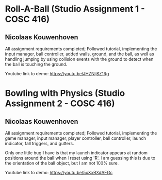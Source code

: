 # Roll-A-Ball (Studio Assignment 1 - COSC 416)
## Nicolaas Kouwenhoven
All assignment requirements completed; Followed tutorial, implementing the input manager, ball controller, added walls, ground, and the ball, as well as handling jumping by using collision events with the ground to detect when the ball is touching the ground.

Youtube link to demo: https://youtu.be/JHZNljSZ1Rg

# Bowling with Physics (Studio Assignment 2 - COSC 416)
## Nicolaas Kouwenhoven
All assignment requirements completed; Followed tutorial, implementing the game manager, input manager, player controller, ball controller, launch indicator, fall triggers, and gutters.

Only one little bug I have is that my launch indicator appears at random positions around the ball when I reset using 'R'. I am guessing this is due to the orientation of the ball object, but I am not 100% sure.

Youtube link to demo: https://youtu.be/5xXxBXdAFGc